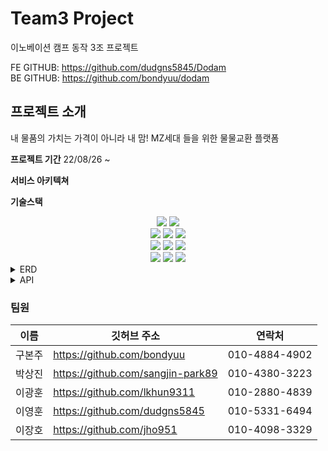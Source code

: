 #  Team3 Project
이노베이션 캠프 동작 3조 프로젝트  
  
FE GITHUB: https://github.com/dudgns5845/Dodam  
BE GITHUB: https://github.com/bondyuu/dodam

## 프로젝트 소개

내 물품의 가치는 가격이 아니라 내 맘! 
MZ세대 들을 위한 물물교환 플랫폼


**프로젝트 기간**
22/08/26 ~ 

**서비스 아키텍쳐**

**기술스택**
<div align=center>
<img  src="https://img.shields.io/badge/java-007396?style=for-the-badge&logo=java&logoColor=white">
<img  src="https://img.shields.io/badge/springboot-6DB33F?style=for-the-badge&logo=springboot&logoColor=white">
<br>
<img  src="https://img.shields.io/badge/mysql-4479A1?style=for-the-badge&logo=mysql&logoColor=white">
<img src="https://img.shields.io/badge/amazonaws-232F3E?style=for-the-badge&logo=amazonaws&logoColor=white">
<img src="https://img.shields.io/badge/AWS S3-569A31?style=for-the-badge&logo=amazonaws&logoColor=white">
<br>
<img src="https://img.shields.io/badge/react-61DAFB?style=for-the-badge&logo=react&logoColor=black">
<img  src="https://img.shields.io/badge/javascript-F7DF1E?style=for-the-badge&logo=javascript&logoColor=black">
<img  src="https://img.shields.io/badge/bootstrap-7952B3?style=for-the-badge&logo=bootstrap&logoColor=white">
<br>
<img  src="https://img.shields.io/badge/github-181717?style=for-the-badge&logo=github&logoColor=white">
<img  src="https://img.shields.io/badge/git-F05032?style=for-the-badge&logo=git&logoColor=white">
<img src="https://img.shields.io/badge/apache tomcat-F8DC75?style=for-the-badge&logo=apachetomcat&logoColor=white">

</div>



<details>
<summary>ERD</summary>
<div markdown="1">
<picture>
  <img alt="erd" src="https://user-images.githubusercontent.com/87316155/189948095-d9aaa6ff-8804-470f-8426-899a899982bd.jpg">
</picture>
</div>
</details>

<details>
<summary>API</summary>
<div markdown="1">
<picture>
  <img alt="회원관련" src="https://user-images.githubusercontent.com/87316155/189946463-cda72f9a-5d3e-4ea2-a27e-08df76887800.jpg">
</picture>
<picture>
  <img alt="게시글관련" src="https://user-images.githubusercontent.com/87316155/189947308-3ce44463-ff2a-499f-9c96-92732d800bd5.jpg">
</picture>
<picture>
  <img alt="마이페이지관련" src="https://user-images.githubusercontent.com/87316155/189948161-bb72872f-9d11-4148-b73a-049b3bfebb68.jpg">
</picture>
<picture>
  <img alt="메일관련" src="https://user-images.githubusercontent.com/87316155/189948178-ab169cd3-cd22-462c-a89f-da9b561ad2cc.jpg">
</picture>
</div>
</details>

### 팀원
| 이름 | 깃허브 주소 | 연락처 | 
|--|--|--|
| 구본주 | https://github.com/bondyuu | 010-4884-4902 |
| 박상진 | https://github.com/sangjin-park89 | 010-4380-3223 |
| 이광훈 | https://github.com/lkhun9311 | 010-2880-4839 |
| 이영훈 | https://github.com/dudgns5845 | 010-5331-6494 |
| 이장호 | https://github.com/jho951 | 010-4098-3329 |
